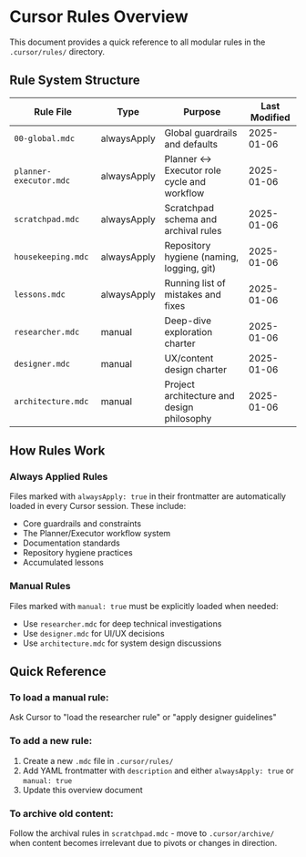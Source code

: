 # Cursor Rules Overview

This document provides a quick reference to all modular rules in the `.cursor/rules/` directory.

## Rule System Structure

| Rule File | Type | Purpose | Last Modified |
|-----------|------|---------|---------------|
| `00-global.mdc` | alwaysApply | Global guardrails and defaults | 2025-01-06 |
| `planner-executor.mdc` | alwaysApply | Planner ↔ Executor role cycle and workflow | 2025-01-06 |
| `scratchpad.mdc` | alwaysApply | Scratchpad schema and archival rules | 2025-01-06 |
| `housekeeping.mdc` | alwaysApply | Repository hygiene (naming, logging, git) | 2025-01-06 |
| `lessons.mdc` | alwaysApply | Running list of mistakes and fixes | 2025-01-06 |
| `researcher.mdc` | manual | Deep-dive exploration charter | 2025-01-06 |
| `designer.mdc` | manual | UX/content design charter | 2025-01-06 |
| `architecture.mdc` | manual | Project architecture and design philosophy | 2025-01-06 |

## How Rules Work

### Always Applied Rules
Files marked with `alwaysApply: true` in their frontmatter are automatically loaded in every Cursor session. These include:
- Core guardrails and constraints
- The Planner/Executor workflow system
- Documentation standards
- Repository hygiene practices
- Accumulated lessons

### Manual Rules
Files marked with `manual: true` must be explicitly loaded when needed:
- Use `researcher.mdc` for deep technical investigations
- Use `designer.mdc` for UI/UX decisions
- Use `architecture.mdc` for system design discussions

## Quick Reference

### To load a manual rule:
Ask Cursor to "load the researcher rule" or "apply designer guidelines"

### To add a new rule:
1. Create a new `.mdc` file in `.cursor/rules/`
2. Add YAML frontmatter with `description` and either `alwaysApply: true` or `manual: true`
3. Update this overview document

### To archive old content:
Follow the archival rules in `scratchpad.mdc` - move to `.cursor/archive/` when content becomes irrelevant due to pivots or changes in direction.